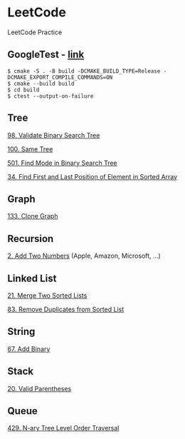 # LeetCode
LeetCode Practice

## GoogleTest - [link](https://google.github.io/googletest/)
```
$ cmake -S . -B build -DCMAKE_BUILD_TYPE=Release -DCMAKE_EXPORT_COMPILE_COMMANDS=ON
$ cmake --build build
$ cd build
$ ctest --output-on-failure
```

## Tree
[98. Validate Binary Search Tree](https://leetcode.com/problems/validate-binary-search-tree/description/)

[100. Same Tree](https://leetcode.com/problems/same-tree/description/)

[501. Find Mode in Binary Search Tree](https://leetcode.com/problems/find-mode-in-binary-search-tree/description/)

[34. Find First and Last Position of Element in Sorted Array](https://leetcode.com/problems/find-first-and-last-position-of-element-in-sorted-array/description/)

## Graph
[133. Clone Graph](https://leetcode.com/problems/clone-graph/)

## Recursion
[2. Add Two Numbers](https://leetcode.com/problems/add-two-numbers/description/) (Apple, Amazon, Microsoft, …)

## Linked List
[21. Merge Two Sorted Lists](https://leetcode.com/problems/merge-two-sorted-lists/)

[83. Remove Duplicates from Sorted List](https://leetcode.com/problems/remove-duplicates-from-sorted-list/description/)

## String
[67. Add Binary](https://leetcode.com/problems/add-binary/description/)

## Stack
[20. Valid Parentheses](https://leetcode.com/problems/valid-parentheses/description/)

## Queue
[429. N-ary Tree Level Order Traversal](https://leetcode.com/problems/n-ary-tree-level-order-traversal/description/)